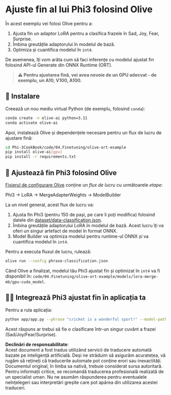 # Ajuste fin al lui Phi3 folosind Olive

În acest exemplu vei folosi Olive pentru a:

1. Ajusta fin un adaptor LoRA pentru a clasifica frazele în Sad, Joy, Fear, Surprise.
1. Îmbina greutățile adaptorului în modelul de bază.
1. Optimiza și cuantifica modelul în `int4`.

De asemenea, îți vom arăta cum să faci inferențe cu modelul ajustat fin folosind API-ul Generate din ONNX Runtime (ORT).

> **⚠️ Pentru ajustarea fină, vei avea nevoie de un GPU adecvat - de exemplu, un A10, V100, A100.**

## 💾 Instalare

Creează un nou mediu virtual Python (de exemplu, folosind `conda`):

```bash
conda create -n olive-ai python=3.11
conda activate olive-ai
```

Apoi, instalează Olive și dependențele necesare pentru un flux de lucru de ajustare fină:

```bash
cd Phi-3CookBook/code/04.Finetuning/olive-ort-example
pip install olive-ai[gpu]
pip install -r requirements.txt
```

## 🧪 Ajustează fin Phi3 folosind Olive

[Fișierul de configurare Olive](../../../../../code/04.Finetuning/olive-ort-example/phrase-classification.json) conține un *flux de lucru* cu următoarele *etape*:

Phi3 -> LoRA -> MergeAdapterWeights -> ModelBuilder

La un nivel general, acest flux de lucru va:

1. Ajusta fin Phi3 (pentru 150 de pași, pe care îi poți modifica) folosind datele din [dataset/data-classification.json](../../../../../code/04.Finetuning/olive-ort-example/dataset/dataset-classification.json).
1. Îmbina greutățile adaptorului LoRA în modelul de bază. Acest lucru îți va oferi un singur artefact de model în format ONNX.
1. Model Builder va optimiza modelul pentru runtime-ul ONNX *și* va cuantifica modelul în `int4`.

Pentru a executa fluxul de lucru, rulează:

```bash
olive run --config phrase-classification.json
```

Când Olive a finalizat, modelul tău Phi3 ajustat fin și optimizat în `int4` va fi disponibil în: `code/04.Finetuning/olive-ort-example/models/lora-merge-mb/gpu-cuda_model`.

## 🧑‍💻 Integrează Phi3 ajustat fin în aplicația ta

Pentru a rula aplicația:

```bash
python app/app.py --phrase "cricket is a wonderful sport!" --model-path models/lora-merge-mb/gpu-cuda_model
```

Acest răspuns ar trebui să fie o clasificare într-un singur cuvânt a frazei (Sad/Joy/Fear/Surprise).

**Declinări de responsabilitate**:  
Acest document a fost tradus utilizând servicii de traducere automată bazate pe inteligență artificială. Deși ne străduim să asigurăm acuratețea, vă rugăm să rețineți că traducerile automate pot conține erori sau inexactități. Documentul original, în limba sa nativă, trebuie considerat sursa autoritară. Pentru informații critice, se recomandă traducerea profesională realizată de un specialist uman. Nu ne asumăm răspunderea pentru eventualele neînțelegeri sau interpretări greșite care pot apărea din utilizarea acestei traduceri.